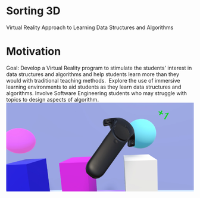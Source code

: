 # Sorting 3D
Virtual Reality Approach to Learning Data Structures and Algorithms
# Motivation
Goal: Develop a Virtual Reality program to stimulate the students' interest in data structures and algorithms and help students learn more than they would with traditional teaching methods.  
Explore the use of immersive learning environments to aid students as they learn data structures and algorithms.
Involve Software Engineering students who may struggle with topics to design aspects of algorithm.
![alt text](gameimage.png)
